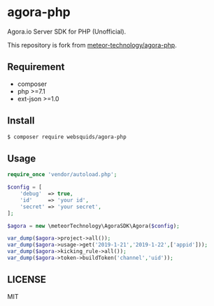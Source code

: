 # agora-php
Agora.io Server SDK for PHP (Unofficial).

This repository is fork from [meteor-technology/agora-php](https://github.com/meteor-technology/agora-php).

## Requirement
* composer
* php >=7.1
* ext-json >=1.0

## Install
```bash
$ composer require websquids/agora-php
```

## Usage
```php
require_once 'vendor/autoload.php';

$config = [
    'debug'  => true,
    'id'     => 'your id',
    'secret' => 'your secret',
];

$agora = new \meteorTechnology\AgoraSDK\Agora($config);

var_dump($agora->project->all());
var_dump($agora->usage->get('2019-1-21','2019-1-22',['appid']));
var_dump($agora->kicking_rule->all());
var_dump($agora->token->buildToken('channel','uid'));
```
## LICENSE
MIT
